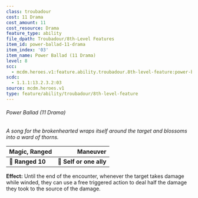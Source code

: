 ```yaml
---
class: troubadour
cost: 11 Drama
cost_amount: 11
cost_resource: Drama
feature_type: ability
file_dpath: Troubadour/8th-Level Features
item_id: power-ballad-11-drama
item_index: '03'
item_name: Power Ballad (11 Drama)
level: 8
scc:
  - mcdm.heroes.v1:feature.ability.troubadour.8th-level-feature:power-ballad-11-drama
scdc:
  - 1.1.1:13.2.3.2:03
source: mcdm.heroes.v1
type: feature/ability/troubadour/8th-level-feature
---
```


###### Power Ballad (11 Drama)

*A song for the brokenhearted wraps itself around the target and blossoms into a ward of thorns.*

| **Magic, Ranged** |            **Maneuver** |
| ----------------- | ----------------------: |
| **📏 Ranged 10**  | **🎯 Self or one ally** |

**Effect:** Until the end of the encounter, whenever the target takes damage while winded, they can use a free triggered action to deal half the damage they took to the source of the damage.
